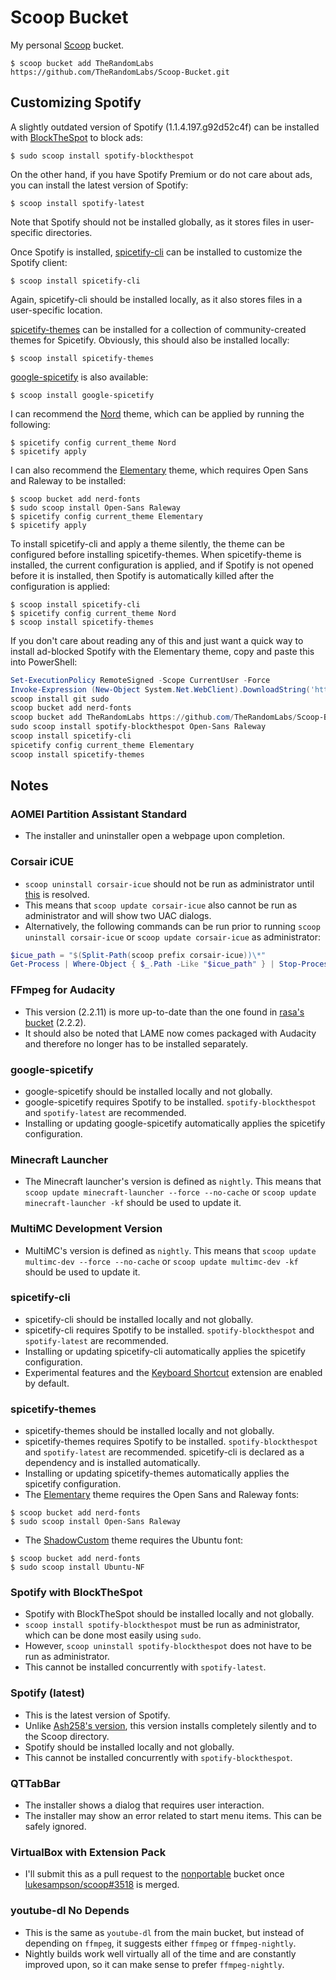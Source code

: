 <!-- markdownlint-disable MD010 -->
<!-- markdownlint-disable MD014 -->
<!-- markdownlint-disable MD037 -->
<!-- markdownlint-disable MD040 -->
<!-- markdownlint-disable MD046 -->

# Scoop Bucket

My personal [Scoop](https://github.com/lukesampson/scoop) bucket.

	$ scoop bucket add TheRandomLabs https://github.com/TheRandomLabs/Scoop-Bucket.git

## Customizing Spotify

A slightly outdated version of Spotify (1.1.4.197.g92d52c4f) can be installed with
[BlockTheSpot](https://github.com/master131/BlockTheSpot) to block ads:

	$ sudo scoop install spotify-blockthespot

On the other hand, if you have Spotify Premium or do not care about ads, you can install the latest
version of Spotify:

    $ scoop install spotify-latest

Note that Spotify should not be installed globally, as it stores files in user-specific directories.

Once Spotify is installed, [spicetify-cli](https://github.com/khanhas/spicetify-cli) can be
installed to customize the Spotify client:

    $ scoop install spicetify-cli

Again, spicetify-cli should be installed locally, as it also stores files in a user-specific
location.

[spicetify-themes](https://github.com/morpheusthewhite/spicetify-themes) can be installed for
a collection of community-created themes for Spicetify. Obviously, this should also be installed
locally:

	$ scoop install spicetify-themes

[google-spicetify](https://github.com/khanhas/google-spicetify) is also available:

	$ scoop install google-spicetify

I can recommend the [Nord](https://github.com/morpheusthewhite/spicetify-themes/tree/master/Nord)
theme, which can be applied by running the following:

	$ spicetify config current_theme Nord
	$ spicetify apply

I can also recommend the
[Elementary](https://github.com/morpheusthewhite/spicetify-themes/tree/master/Elementary) theme,
which requires Open Sans and Raleway to be installed:

	$ scoop bucket add nerd-fonts
	$ sudo scoop install Open-Sans Raleway
	$ spicetify config current_theme Elementary
	$ spicetify apply

To install spicetify-cli and apply a theme silently, the theme can be configured before installing
spicetify-themes. When spicetify-theme is installed, the current configuration is applied,
and if Spotify is not opened before it is installed, then Spotify is automatically killed after the
configuration is applied:

	$ scoop install spicetify-cli
	$ spicetify config current_theme Nord
	$ scoop install spicetify-themes

If you don't care about reading any of this and just want a quick way to install ad-blocked Spotify
with the Elementary theme, copy and paste this into PowerShell:

```powershell
Set-ExecutionPolicy RemoteSigned -Scope CurrentUser -Force
Invoke-Expression (New-Object System.Net.WebClient).DownloadString('https://get.scoop.sh')
scoop install git sudo
scoop bucket add nerd-fonts
scoop bucket add TheRandomLabs https://github.com/TheRandomLabs/Scoop-Bucket.git
sudo scoop install spotify-blockthespot Open-Sans Raleway
scoop install spicetify-cli
spicetify config current_theme Elementary
scoop install spicetify-themes
```

## Notes

### AOMEI Partition Assistant Standard

* The installer and uninstaller open a webpage upon completion.

### Corsair iCUE

* `scoop uninstall corsair-icue` should not be run as administrator until
[this](https://github.com/lukesampson/scoop/issues/2952#issuecomment-542531849) is resolved.
* This means that `scoop update corsair-icue` also cannot be run as administrator and will show
two UAC dialogs.
* Alternatively, the following commands can be run prior to running
`scoop uninstall corsair-icue` or `scoop update corsair-icue` as administrator:

```powershell
$icue_path = "$(Split-Path(scoop prefix corsair-icue))\*"
Get-Process | Where-Object { $_.Path -Like "$icue_path" } | Stop-Process -Force
```

### FFmpeg for Audacity

* This version (2.2.11) is more up-to-date than the one found in
[rasa's bucket](https://github.com/rasa/scoops) (2.2.2).
* It should also be noted that LAME now comes packaged with Audacity and therefore no longer has
to be installed separately.

### google-spicetify

* google-spicetify should be installed locally and not globally.
* google-spicetify requires Spotify to be installed.
`spotify-blockthespot` and `spotify-latest` are recommended.
* Installing or updating google-spicetify automatically applies the spicetify configuration.

### Minecraft Launcher

* The Minecraft launcher's version is defined as `nightly`. This means that
`scoop update minecraft-launcher --force --no-cache` or `scoop update minecraft-launcher -kf`
should be used to update it.

### MultiMC Development Version

* MultiMC's version is defined as `nightly`. This means that
`scoop update multimc-dev --force --no-cache` or `scoop update multimc-dev -kf`
should be used to update it.

### spicetify-cli

* spicetify-cli should be installed locally and not globally.
* spicetify-cli requires Spotify to be installed.
`spotify-blockthespot` and `spotify-latest` are recommended.
* Installing or updating spicetify-cli automatically applies the spicetify configuration.
* Experimental features and the
[Keyboard Shortcut](https://github.com/khanhas/spicetify-cli/wiki/Extensions#keyboard-shortcut)
extension are enabled by default.

### spicetify-themes

* spicetify-themes should be installed locally and not globally.
* spicetify-themes requires Spotify to be installed.
`spotify-blockthespot` and `spotify-latest` are recommended.
spicetify-cli is declared as a dependency and is installed automatically.
* Installing or updating spicetify-themes automatically applies the spicetify configuration.
* The [Elementary](https://github.com/morpheusthewhite/spicetify-themes/tree/master/Elementary)
theme requires the Open Sans and Raleway fonts:

```
$ scoop bucket add nerd-fonts
$ sudo scoop install Open-Sans Raleway
```

* The [ShadowCustom](https://github.com/morpheusthewhite/spicetify-themes/tree/master/ShadowCustom)
theme requires the Ubuntu font:

```
$ scoop bucket add nerd-fonts
$ sudo scoop install Ubuntu-NF
```

### Spotify with BlockTheSpot

* Spotify with BlockTheSpot should be installed locally and not globally.
* `scoop install spotify-blockthespot` must be run as administrator,
which can be done most easily using `sudo`.
* However, `scoop uninstall spotify-blockthespot` does not have to be run as administrator.
* This cannot be installed concurrently with `spotify-latest`.

### Spotify (latest)

* This is the latest version of Spotify.
* Unlike [Ash258's version](https://github.com/Ash258/scoop-Ash258/blob/master/bucket/Spotify.json),
this version installs completely silently and to the Scoop directory.
* Spotify should be installed locally and not globally.
* This cannot be installed concurrently with `spotify-blockthespot`.

### QTTabBar

* The installer shows a dialog that requires user interaction.
* The installer may show an error related to start menu items. This can be safely ignored.

### VirtualBox with Extension Pack

* I'll submit this as a pull request to the
[nonportable](https://github.com/oltolm/scoop-nonportable) bucket once
[lukesampson/scoop#3518](https://github.com/lukesampson/scoop/pull/3518) is merged.

### youtube-dl No Depends

* This is the same as `youtube-dl` from the main bucket, but instead of depending on `ffmpeg`, it
suggests either `ffmpeg` or `ffmpeg-nightly`.
* Nightly builds work well virtually all of the time and are constantly improved upon, so it can
make sense to prefer `ffmpeg-nightly`.
